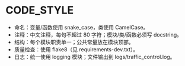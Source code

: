 # CODE_STYLE

- 命名：变量/函数使用 snake_case，类使用 CamelCase。
- 注释：中文注释，每句不超过 80 字符；模块/类/函数必须写 docstring。
- 结构：每个模块职责单一；公共常量放在模块顶部。
- 质量检查：使用 flake8（见 requirements-dev.txt）。
- 日志：统一使用 logging 模块；文件输出到 logs/traffic_control.log。
